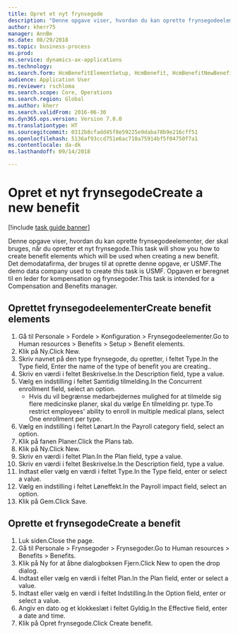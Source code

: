 ```yaml
--- 
title: Opret et nyt frynsegode
description: "Denne opgave viser, hvordan du kan oprette frynsegodeelementer, der skal bruges, når du opretter et nyt frynsegode."
author: kherr75
manager: AnnBe
ms.date: 08/29/2018
ms.topic: business-process
ms.prod: 
ms.service: dynamics-ax-applications
ms.technology: 
ms.search.form: HcmBenefitElementSetup, HcmBenefit, HcmBenefitNewBenefit, HcmBenefitPlanLookup
audience: Application User
ms.reviewer: rschloma
ms.search.scope: Core, Operations
ms.search.region: Global
ms.author: kherr
ms.search.validFrom: 2016-06-30
ms.dyn365.ops.version: Version 7.0.0
ms.translationtype: HT
ms.sourcegitcommit: 0312b8cfadd45f8e59225e9daba78b9e216cff51
ms.openlocfilehash: 5136af93ccd751e6ac710a75914bf5f04750f7a1
ms.contentlocale: da-dk
ms.lasthandoff: 09/14/2018

---
```

# <a name="create-a-new-benefit"></a><span data-ttu-id="67fc4-103">Opret et nyt frynsegode</span><span class="sxs-lookup"><span data-stu-id="67fc4-103">Create a new benefit</span></span>

[!include [task guide banner](../../includes/task-guide-banner.md)]

<span data-ttu-id="67fc4-104">Denne opgave viser, hvordan du kan oprette frynsegodeelementer, der skal bruges, når du opretter et nyt frynsegode.</span><span class="sxs-lookup"><span data-stu-id="67fc4-104">This task will show you how to create benefit elements which will be used when creating a new benefit.</span></span> <span data-ttu-id="67fc4-105">Det demodatafirma, der bruges til at oprette denne opgave, er USMF.</span><span class="sxs-lookup"><span data-stu-id="67fc4-105">The demo data company used to create this task is USMF.</span></span> <span data-ttu-id="67fc4-106">Opgaven er beregnet til en leder for kompensation og frynsegoder.</span><span class="sxs-lookup"><span data-stu-id="67fc4-106">This task is intended for a Compensation and Benefits manager.</span></span>


## <a name="create-benefit-elements"></a><span data-ttu-id="67fc4-107">Oprettet frynsegodeelementer</span><span class="sxs-lookup"><span data-stu-id="67fc4-107">Create benefit elements</span></span>
1. <span data-ttu-id="67fc4-108">Gå til Personale > Fordele > Konfiguration > Frynsegodeelementer.</span><span class="sxs-lookup"><span data-stu-id="67fc4-108">Go to Human resources > Benefits > Setup > Benefit elements.</span></span>
2. <span data-ttu-id="67fc4-109">Klik på Ny.</span><span class="sxs-lookup"><span data-stu-id="67fc4-109">Click New.</span></span>
3. <span data-ttu-id="67fc4-110">Skriv navnet på den type frynsegode, du opretter, i feltet Type.</span><span class="sxs-lookup"><span data-stu-id="67fc4-110">In the Type field, Enter the name of the type of benefit you are creating..</span></span>
4. <span data-ttu-id="67fc4-111">Skriv en værdi i feltet Beskrivelse.</span><span class="sxs-lookup"><span data-stu-id="67fc4-111">In the Description field, type a value.</span></span>
5. <span data-ttu-id="67fc4-112">Vælg en indstilling i feltet Samtidig tilmelding.</span><span class="sxs-lookup"><span data-stu-id="67fc4-112">In the Concurrent enrollment field, select an option.</span></span>
    * <span data-ttu-id="67fc4-113">Hvis du vil begrænse medarbejdernes mulighed for at tilmelde sig flere medicinske planer, skal du vælge En tilmelding pr. type.</span><span class="sxs-lookup"><span data-stu-id="67fc4-113">To restrict employees' ability to enroll in multiple medical plans, select One enrollment per type.</span></span>  
6. <span data-ttu-id="67fc4-114">Vælg en indstilling i feltet Lønart.</span><span class="sxs-lookup"><span data-stu-id="67fc4-114">In the Payroll category field, select an option.</span></span>
7. <span data-ttu-id="67fc4-115">Klik på fanen Planer.</span><span class="sxs-lookup"><span data-stu-id="67fc4-115">Click the Plans tab.</span></span>
8. <span data-ttu-id="67fc4-116">Klik på Ny.</span><span class="sxs-lookup"><span data-stu-id="67fc4-116">Click New.</span></span>
9. <span data-ttu-id="67fc4-117">Skriv en værdi i feltet Plan.</span><span class="sxs-lookup"><span data-stu-id="67fc4-117">In the Plan field, type a value.</span></span>
10. <span data-ttu-id="67fc4-118">Skriv en værdi i feltet Beskrivelse.</span><span class="sxs-lookup"><span data-stu-id="67fc4-118">In the Description field, type a value.</span></span>
11. <span data-ttu-id="67fc4-119">Indtast eller vælg en værdi i feltet Type.</span><span class="sxs-lookup"><span data-stu-id="67fc4-119">In the Type field, enter or select a value.</span></span>
12. <span data-ttu-id="67fc4-120">Vælg en indstilling i feltet Løneffekt.</span><span class="sxs-lookup"><span data-stu-id="67fc4-120">In the Payroll impact field, select an option.</span></span>
13. <span data-ttu-id="67fc4-121">Klik på Gem.</span><span class="sxs-lookup"><span data-stu-id="67fc4-121">Click Save.</span></span>

## <a name="create-a-benefit"></a><span data-ttu-id="67fc4-122">Oprette et frynsegode</span><span class="sxs-lookup"><span data-stu-id="67fc4-122">Create a benefit</span></span>
1. <span data-ttu-id="67fc4-123">Luk siden.</span><span class="sxs-lookup"><span data-stu-id="67fc4-123">Close the page.</span></span>
2. <span data-ttu-id="67fc4-124">Gå til Personale > Frynsegoder > Frynsegoder.</span><span class="sxs-lookup"><span data-stu-id="67fc4-124">Go to Human resources > Benefits > Benefits.</span></span>
3. <span data-ttu-id="67fc4-125">Klik på Ny for at åbne dialogboksen Fjern.</span><span class="sxs-lookup"><span data-stu-id="67fc4-125">Click New to open the drop dialog.</span></span>
4. <span data-ttu-id="67fc4-126">Indtast eller vælg en værdi i feltet Plan.</span><span class="sxs-lookup"><span data-stu-id="67fc4-126">In the Plan field, enter or select a value.</span></span>
5. <span data-ttu-id="67fc4-127">Indtast eller vælg en værdi i feltet Indstilling.</span><span class="sxs-lookup"><span data-stu-id="67fc4-127">In the Option field, enter or select a value.</span></span>
6. <span data-ttu-id="67fc4-128">Angiv en dato og et klokkeslæt i feltet Gyldig.</span><span class="sxs-lookup"><span data-stu-id="67fc4-128">In the Effective field, enter a date and time.</span></span>
7. <span data-ttu-id="67fc4-129">Klik på Opret frynsegode.</span><span class="sxs-lookup"><span data-stu-id="67fc4-129">Click Create benefit.</span></span>


